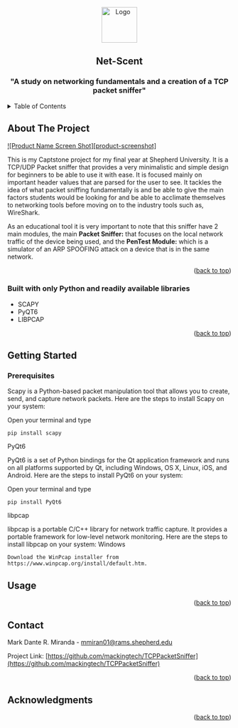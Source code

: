 <!-- PROJECT LOGO -->
<br />
<div align="center">
  <a href="https://github.com/mackingtech/TCPPacketSniffer/">
    <img src="https://imgur.com/a/RT5a59N" alt="Logo" width="80" height="80">
  </a>

  <h2 align="center">Net-Scent</h3>
  <h3 align="center">"A study on networking fundamentals and a creation of a TCP packet sniffer"</h2>
</div>



<!-- TABLE OF CONTENTS -->
<details>
  <summary>Table of Contents</summary>
  <ol>
    <li>
      <a href="#about-the-project">About The Project</a>
      <ul>
        <li><a href="#built-with">Built With</a></li>
      </ul>
    </li>
    <li>
      <a href="#getting-started">Getting Started</a>
      <ul>
        <li><a href="#prerequisites">Prerequisites</a></li>
        <li><a href="#installation">Installation</a></li>
      </ul>
    </li>
    <li><a href="#usage">Usage</a></li>
    <li><a href="#acknowledgments">Acknowledgments</a></li>
  </ol>
</details>



<!-- ABOUT THE PROJECT -->
## About The Project

[![Product Name Screen Shot][product-screenshot]](https://example.com)

This is my Captstone project for my final year at Shepherd University. It is a TCP/UDP Packet sniffer that provides a very minimalistic and simple design for beginners to be able to use it with ease. It is focused mainly on important header values that are parsed for the user to see. It tackles the idea of what packet sniffing fundamentally is and be able to give the main factors students would be looking for and be able to acclimate themselves to networking tools before moving on to the industry tools such as, WireShark. 

As an educational tool it is very important to note that this sniffer have 2 main modules, the main <b>Packet Sniffer:</b> that focuses on the local network traffic of the device being used, and the <b>PenTest Module:</b> which is a simulator of an ARP SPOOFING attack on a device that is in the same network. 


<p align="right">(<a href="#readme-top">back to top</a>)</p>



### Built with only Python and readily available libraries 

* SCAPY
* PyQT6
* LIBPCAP

<p align="right">(<a href="#readme-top">back to top</a>)</p>



<!-- GETTING STARTED -->
## Getting Started

### Prerequisites

Scapy is a Python-based packet manipulation tool that allows you to create, send, and capture network packets. Here are the steps to install Scapy on your system:

Open your terminal and type
```
pip install scapy
```

PyQt6

PyQt6 is a set of Python bindings for the Qt application framework and runs on all platforms supported by Qt, including Windows, OS X, Linux, iOS, and Android. Here are the steps to install PyQt6 on your system:

Open your terminal and type
```
pip install PyQt6
```

libpcap

libpcap is a portable C/C++ library for network traffic capture. It provides a portable framework for low-level network monitoring. Here are the steps to install libpcap on your system:
Windows

```
Download the WinPcap installer from https://www.winpcap.org/install/default.htm.
```


<!-- USAGE EXAMPLES -->
## Usage


<p align="right">(<a href="#readme-top">back to top</a>)</p>





<!-- CONTACT -->
## Contact

Mark Dante R. Miranda - mmiran01@rams.shepherd.edu

Project Link: [https://github.com/mackingtech/TCPPacketSniffer](https://github.com/mackingtech/TCPPacketSniffer)

<p align="right">(<a href="#readme-top">back to top</a>)</p>



<!-- ACKNOWLEDGMENTS -->
## Acknowledgments


<p align="right">(<a href="#readme-top">back to top</a>)</p>




